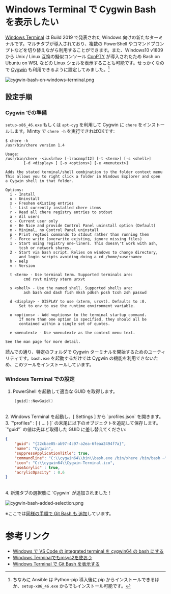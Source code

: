# Windows Terminal で Cygwin Bash を表示したい


[Windows Terminal](https://github.com/microsoft/terminal) は Build 2019 で発表された Windows 向けの新たなターミナルです。マルチタブが導入されており、複数の PowerShell やコマンドプロンプトなどを切り替えながら利用することができます。また、Windows10 v1809 から Unix / Linux 互換の擬似コンソール [ConPTY](https://devblogs.microsoft.com/commandline/windows-command-line-introducing-the-windows-pseudo-console-conpty/) が導入されたため Bash on Ubuntu on WSL などの Linux シェルを表示することも可能です。せっかくなので [Cygwin](https://www.cygwin.com/) も利用できるように設定してみました。[^1]

![cygwin-bash-on-windows-terminal.png](https://qiita-image-store.s3.ap-northeast-1.amazonaws.com/0/463374/704187aa-f392-b960-ca5c-0795483bce6a.png)


[^1]: ちなみに Ansible は Python-pip 導入後に pip からインストールできるほか、`setup-x86_46.exe` からでもインストール可能です。

## 設定手順

### Cygwin での準備

`setup-x86_46.exe` もしくは `apt-cyg` を利用して Cygwin に `chere` をインストールします。Mintty で `chere -h` を実行できればOKです:

```shell
$ chere -h
/usr/bin/chere version 1.4

Usage:
/usr/bin/chere -<iuxlrhv> [-lracnmpf12] [-t <term>] [-s <shell>]
        [-d <display> ] [-o <options>] [-e <menutext>]

Adds the stated terminal/shell combination to the folder context menu
This allows you to right click a folder in Windows Explorer and open
a Cygwin shell in that folder.

Options:
  i - Install
  u - Uninstall
  x - Freshen eXisting entries
  l - List currently installed chere items
  r - Read all chere registry entries to stdout
  a - All users
  c - Current user only
  n - Be Nice and provide Control Panel uninstall option (Default)
  m - Minimal, no Control Panel uninstall
  p - Print regtool commands to stdout rather than running them
  f - Force write (overwrite existing, ignore missing files)
  1 - Start using registry one-liners. This doesn\'t work with ash,
      tcsh or network shares.
  2 - Start via bash script. Relies on windows to change directory,
      and login scripts avoiding doing a cd /home/<username>
  h - Help
  v - Version

  t <term> - Use terminal term. Supported terminals are:
        cmd rxvt mintty xterm urxvt

  s <shell> - Use the named shell. Supported shells are:
        ash bash cmd dash fish mksh pdksh posh tcsh zsh passwd

  d <display> - DISPLAY to use (xterm, urxvt). Defaults to :0.
      Set to env to use the runtime environment variable.

  o <options> - Add <options> to the terminal startup command.
      If more than one option is specified, they should all be
      contained within a single set of quotes.

  e <menutext> - Use <menutext> as the context menu text.

See the man page for more detail.
```

読んでの通り、特定のフォルダで Cygwin ターミナルを開始するためのユーティリティです。`bash.exe` を起動するだけでは Cygwin の機能を利用できないため、このツールをインストールしています。

### Windows Terminal での設定

1. PowerShell を起動して適当な GUID を取得します。

```powershell
    [guid]::NewGuid()
```
<br>
2. Windows Terminal を起動し、[ Settings ] から `profiles.json` を開きます。
3. `"profiles" : [ { ... } ]` の末尾に以下のオブジェクトを追記して保存します。`"guid"` の値は先ほど取得した GUID に差し替えてください:

```json:profiles.json
{
    "guid": "{22cbae05-ab97-4c97-a2ea-6feaa2494f7a}",
    "name": "Cygwin",
    "suppressApplicationTitle": true,
    "commandline": "C:\\cygwin64\\bin\\bash.exe /bin/xhere /bin/bash ~",
    "icon": "C:\\cygwin64\\Cygwin-Terminal.ico",
    "useAcrylic" : true,
    "acrylicOpacity" : 0.6
}
```
<br>
4. 新規タブの選択肢に `Cygwin` が追加されました！

![cygwin-bash-added-selection.png](https://qiita-image-store.s3.ap-northeast-1.amazonaws.com/0/463374/22c70121-e4ba-331f-f0fe-4972ad4b1dbf.png)

※ここでは[同様の手順で Git Bash も 追加](https://qiita.com/yokra9/items/bdd0882268b308cf22ca)しています。

# 参考リンク

* [Windows で VS Code の integrated terminal を cygwin64 の bash にする](http://dynamicsoar.hatenablog.com/entry/2018/09/02/065456)
* [Windows Terminalでもmsys2を使おう](https://qiita.com/yumetodo/items/4aa03d1eb3d887bca1a8)
* [Windows Terminal で Git Bash を表示する](https://qiita.com/yokra9/items/bdd0882268b308cf22ca)
